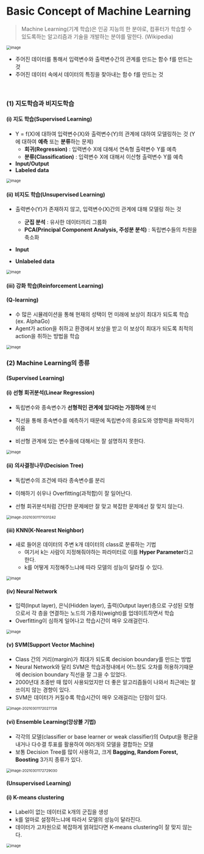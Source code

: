 # Basic Concept of Machine Learning

> Machine Learning(기계 학습)은 인공 지능의 한 분야로, 컴퓨터가 학습할 수 있도록하는 알고리즘과 기술을 개발하는 분야를 말한다. (Wikipedia)

<img src="https://user-images.githubusercontent.com/64063767/109463153-e4b31200-7aa7-11eb-8a1a-10f173066c6e.png" alt="image" style="zoom: 67%;" />

- 주어진 데이터를 통해서 입력변수와 출력변수간의 관계를 만드는 함수 f를 만드는 것
- 주어진 데이터 속에서 데이터의 특징을 찾아내는 함수 f를 만드는 것

<br/>

### (1) 지도학습과 비지도학습

#### (i) 지도 학습(Supervised Learning)

- Y = f(X)에 대하여 입력변수(X)와 출력변수(Y)의 관계에 대하여 모델링하는 것 (Y에 대하여 **예측** 또는 **분류**하는 문제)
  - **회귀(Regression)** : 입력변수 X에 대해서 연속형 출력변수 Y를 예측
  - **분류(Classification)** : 입력변수 X에 대해서 이산형 출력변수 Y를 예측
- **Input/Output**
- **Labeled data**

<img src="https://user-images.githubusercontent.com/64063767/109464434-001f1c80-7aaa-11eb-90cc-96983be3d95e.png" alt="image" style="zoom: 67%;" />

<br/>

#### (ii) 비지도 학습(Unsupervised Learning)

- 출력변수(Y)가 존재하지 않고, 입력변수(X)간의 관계에 대해 모델링 하는 것
  - **군집 분석** : 유사한 데이터끼리 그룹화
  - **PCA(Principal Component Analysis, 주성분 분석)** : 독립변수들의 차원을 축소화

- **Input**
- **Unlabeled data**

<img src="https://user-images.githubusercontent.com/64063767/109464599-44122180-7aaa-11eb-8011-30a6bac66c03.png" alt="image" style="zoom: 67%;" />

<br/>

#### (iii) 강화 학습(Reinforcement Learning)

#### (Q-learning)

- 수 많은 시뮬레이션을 통해 현재의 성택이 먼 미래에 보상이 최대가 되도록 학습 (ex. AlphaGo)
- Agent가 action을 취하고 환경에서 보상을 받고 이 보상이 최대가 되도록 최적의 action을 취하는 방법을 학습

<img src="https://user-images.githubusercontent.com/64063767/109465314-5476cc00-7aab-11eb-9205-1b011d6f9302.png" alt="image" style="zoom: 67%;" />

<br/>

### (2) Machine Learning의 종류

#### (Supervised Learning)

#### (i) 선형 회귀분석(Linear Regression)

- 독립변수와 종속변수가 **선형적인 관계에 있다라는 가정하에** 분석

- 직선을 통해 종속변수를 예측하기 때문에 독립변수의 중요도와 영향력을 파악하기 쉬움

- 비선형 관계에 있는 변수들에 대해서는 잘 설명하지 못한다.

<img src="https://user-images.githubusercontent.com/64063767/109468763-6ad35680-7ab0-11eb-8c01-5034ab5c8927.png" alt="image" style="zoom: 67%;" />

<br/>

#### (ii) 의사결정나무(Decision Tree)

- 독립변수의 조건에 따라 종속변수를 분리

- 이해하기 쉬우나 Overfitting(과적합)이 잘 일어난다.
- 선형 회귀분석처럼 간단한 문제에만 잘 맞고 복잡한 문제에선 잘 맞지 않는다.

<img src="C:\Users\user\AppData\Roaming\Typora\typora-user-images\image-20210301171031242.png" alt="image-20210301171031242" style="zoom: 67%;" />

<br/>

#### (iii) KNN(K-Nearest Neighbor)

- 새로 들어온 데이터의 주변 k개 데이터의 class로 분류하는 기법
  - 여기서 k는 사람이 지정해줘야하는 파라미터로 이를 **Hyper Parameter**라고 한다.
  - k를 어떻게 지정해주느냐에 따라 모델의 성능이 달라질 수 있다.

<img src="https://user-images.githubusercontent.com/64063767/109469583-930f8500-7ab1-11eb-950b-1446de50b7e4.png" alt="image" style="zoom: 67%;" />

<br/>

#### (iv) Neural Network

- 입력(Input layer), 은닉(Hidden layer), 출력(Output layer)층으로 구성된 모형으로서 각 층을 연결하는 노드의 가중치(weight)를 업데이트하면서 학습
- Overfitting이 심하게 일어나고 학습시간이 매우 오래걸린다.

<img src="https://user-images.githubusercontent.com/64063767/109469988-25178d80-7ab2-11eb-90bb-3a5f60717b07.png" alt="image" style="zoom: 67%;" />

<br/>

#### (v) SVM(Support Vector Machine)

- Class 간의 거리(margin)가 최대가 되도록 decision boundary를 만드는 방법
- Neural Network와 달리 SVM은 학습과정내에서 어느정도 오차를 허용하기때문에 decision boundary 직선을 잘 그을 수 있었다.
- 2000년대 초중반 때 많이 사용되었지만 더 좋은 알고리즘들이 나와서 최근에는 잘 쓰이지 않는 경향이 있다.
- SVM은 데이터가 커질수록 학습시간이 매우 오래걸리는 단점이 있다.

<img src="C:\Users\user\AppData\Roaming\Typora\typora-user-images\image-20210301172027728.png" alt="image-20210301172027728" style="zoom: 67%;" />

<br/>

#### (vi) Ensemble Learning(앙상블 기법)

- 각각의 모델(classifier or base learner or weak classifier)의 Output을 평균을 내거나 다수결 투표를 활용하여 여러개의 모델을 결합하는 모델
- 보통 Decision Tree를 많이 사용하고, 크게 **Bagging, Random Forest, Boosting** 3가지 종류가 있다.

<img src="C:\Users\user\AppData\Roaming\Typora\typora-user-images\image-20210301172729030.png" alt="image-20210301172729030" style="zoom: 67%;" />

<br/>

#### (Unsupervised Learning)

#### (i) K-means clustering

- Label이 없는 데이터로 k개의 군집을 생성
- k를 얼마로 설정하느냐에 따라서 모델의 성능이 달라진다.
- 데이터가 고차원으로 복잡하게 얽혀있다면 K-means clustering이 잘 맞지 않는다.

<img src="https://user-images.githubusercontent.com/64063767/109471919-d15a7380-7ab4-11eb-872d-8d8de1f0b11c.png" alt="image" style="zoom:67%;" />